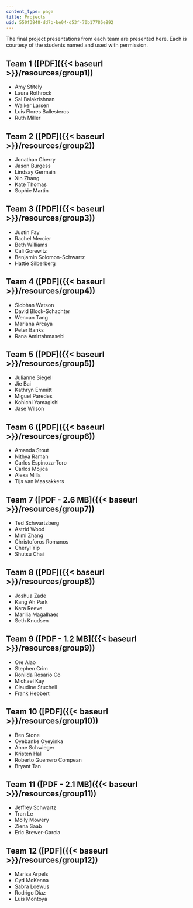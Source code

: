 ```yaml
---
content_type: page
title: Projects
uid: 550f3848-dd7b-be04-d53f-70b17786e892
---
```


The final project presentations from each team are presented here. Each is courtesy of the students named and used with permission.

Team 1 ([PDF]({{< baseurl >}}/resources/group1))
------------------------------------------------

*   Amy Stitely
*   Laura Rothrock
*   Sai Balakrishnan
*   Walker Larsen
*   Luis Flores Ballesteros
*   Ruth Miller

Team 2 ([PDF]({{< baseurl >}}/resources/group2))
------------------------------------------------

*   Jonathan Cherry
*   Jason Burgess
*   Lindsay Germain
*   Xin Zhang
*   Kate Thomas
*   Sophie Martin

Team 3 ([PDF]({{< baseurl >}}/resources/group3))
------------------------------------------------

*   Justin Fay
*   Rachel Mercier
*   Beth Williams
*   Cali Gorewitz
*   Benjamin Solomon-Schwartz
*   Hattie Silberberg

Team 4 ([PDF]({{< baseurl >}}/resources/group4))
------------------------------------------------

*   Siobhan Watson
*   David Block-Schachter
*   Wencan Tang
*   Mariana Arcaya
*   Peter Banks
*   Rana Amirtahmasebi

Team 5 ([PDF]({{< baseurl >}}/resources/group5))
------------------------------------------------

*   Julianne Siegel
*   Jie Bai
*   Kathryn Emmitt
*   Miguel Paredes
*   Kohichi Yamagishi
*   Jase Wilson

Team 6 ([PDF]({{< baseurl >}}/resources/group6))
------------------------------------------------

*   Amanda Stout
*   Nithya Raman
*   Carlos Espinoza-Toro
*   Carlos Mojica
*   Alexa Mills
*   Tijs van Maasakkers

Team 7 ([PDF - 2.6 MB]({{< baseurl >}}/resources/group7))
---------------------------------------------------------

*   Ted Schwartzberg
*   Astrid Wood
*   Mimi Zhang
*   Christoforos Romanos
*   Cheryl Yip
*   Shutsu Chai

Team 8 ([PDF]({{< baseurl >}}/resources/group8))
------------------------------------------------

*   Joshua Zade
*   Kang Ah Park
*   Kara Reeve
*   Marilia Magalhaes
*   Seth Knudsen

Team 9 ([PDF - 1.2 MB]({{< baseurl >}}/resources/group9))
---------------------------------------------------------

*   Ore Alao
*   Stephen Crim
*   Ronilda Rosario Co
*   Michael Kay
*   Claudine Stuchell
*   Frank Hebbert

Team 10 ([PDF]({{< baseurl >}}/resources/group10))
--------------------------------------------------

*   Ben Stone
*   Oyebanke Oyeyinka
*   Anne Schwieger
*   Kristen Hall
*   Roberto Guerrero Compean
*   Bryant Tan

Team 11 ([PDF - 2.1 MB]({{< baseurl >}}/resources/group11))
-----------------------------------------------------------

*   Jeffrey Schwartz
*   Tran Le
*   Molly Mowery
*   Ziena Saab
*   Eric Brewer-Garcia

Team 12 ([PDF]({{< baseurl >}}/resources/group12))
--------------------------------------------------

*   Marisa Arpels
*   Cyd McKenna
*   Sabra Loewus
*   Rodrigo Diaz
*   Luis Montoya